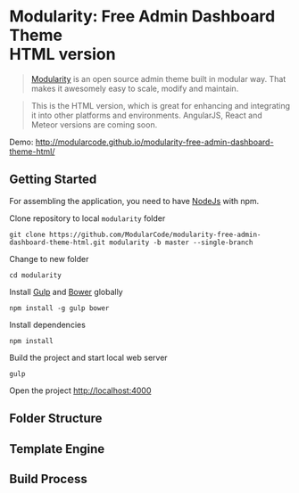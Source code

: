 # Modularity: Free Admin Dashboard Theme <br/>  HTML version

> [Modularity](http://modularcode.github.io/modularity-free-admin-dashboard-theme-html/) is an open source admin theme
> built in modular way. That makes it awesomely easy to scale, modify and maintain.

> This is the HTML version, which is great for enhancing and integrating it into other platforms and environments. 
> AngularJS, React and Meteor versions are coming soon.

Demo: http://modularcode.github.io/modularity-free-admin-dashboard-theme-html/

## Getting Started

For assembling the application, you need to have [NodeJs](https://nodejs.org/en/) with npm.

Clone repository to local `modularity` folder
```
git clone https://github.com/ModularCode/modularity-free-admin-dashboard-theme-html.git modularity -b master --single-branch 
```

Change to new folder
```
cd modularity
```

Install [Gulp](http://gulpjs.com/) and [Bower](http://bower.io/) globally
```
npm install -g gulp bower
```

Install dependencies 
```
npm install
```

Build the project and start local web server
```
gulp
```

Open the project [http://localhost:4000](http://localhost:4000)


## Folder Structure

## Template Engine

## Build Process
